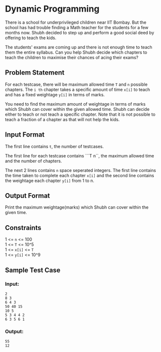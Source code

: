 # Dynamic Programming

There is a school for underprivileged children near IIT Bombay. But the school has had trouble finding a Math teacher for the students for a few months now. Shubh decided to step up and perform a good social deed by offering to teach the kids. 

The students' exams are coming up and there is not enough time to teach them the entire syllabus. Can you help Shubh decide which chapters to teach the children to maximise their chances of acing their exams?  

## Problem Statement

For each testcase, there will be maximum allowed time ```T``` and ```n``` possible chapters. The ```i th``` chapter takes a specific amount of time ```x[i]``` to teach and has a fixed weightage ```y[i]``` in terms of marks.        

You need to find the maximum amount of weightage in terms of marks which Shubh can cover within the given allowed time. Shubh can decide either to teach or not teach a specific chapter. Note that it is not possible to teach a fraction of a chapter as that will not help the kids.  

## Input Format

The first line contains ```t```, the number of testcases. 

The first line for each testcase contains ```T n``, the maximum allowed time and the number of chapters.

The next 2 lines contains ```n``` space seperated integers. The first line contains the time taken to complete each chapter ```x[i]```  and the second line contains the weightage each chapter ```y[i]``` from 1 to n. 

## Output Format

Print the maximum weightage(marks) which Shubh can cover within the given time.

## Constraints
1 <= ```n``` <= 100     
1 <= ```T``` <= 10^5   
1 <= ```x[i]``` <= ```T```   
1 <= ```y[i]``` <= 10^9   

## Sample Test Case

### Input:

```
2
8 3
6 4 3
50 40 15
10 5
5 3 4 4 2 
6 3 5 6 1
```

### Output:

```
55
12
```
